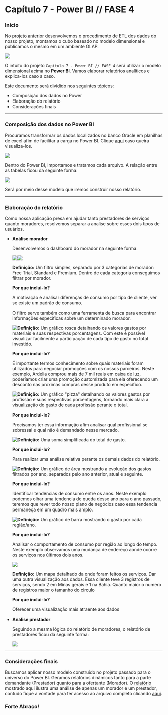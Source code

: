 <H1>Capítulo 7 - Power BI // FASE 4</H1>

<h3>Início</h3>

No <a href="https://github.com/Amorim-cyber/fiap2_fase4_atividade1">projeto anterior</a> desenvolvemos o procedimento de ETL dos dados do nosso projeto, montamos o cubo baseado no modelo dimensional e publicamos o mesmo em um ambiente OLAP.

<img src="assets\STAR.png"> 



O intuito do projeto `Capítulo 7 - Power BI // FASE 4` será utilizar o modelo dimensional acima no <b>Power BI</b>. Vamos elaborar relatórios analíticos e explica-los caso a caso.

Este documento será dividido nos seguintes tópicos:

* Composição dos dados no Power 
* Elaboração do relatório
* Considerações finais

<hr>

<h3>Composição dos dados no Power BI</h3>

Procuramos transformar os dados localizados no banco Oracle em planilhas de excel afim de facilitar a carga no Power BI. Clique <a href="excel">aqui</a> caso queira visualiza-los. 

<IMG src="assets\excelFiles.png">

Dentro do Power BI, importamos e tratamos cada arquivo. A relação entre as tabelas ficou da seguinte forma:

<IMG src="assets\Modelo.png">

Será por meio desse modelo que iremos construir nosso relatório.

<hr>

<h3>Elaboração do relatório</h3>

Como nossa aplicação presa em ajudar tanto prestadores de serviços quanto moradores, resolvemos separar a analise sobre esses dois tipos de usuários.

* <b>Análise morador</b>

  Desenvolvemos o dashboard do morador na seguinte forma:

  <img src="assets\analiseMorador.png">

  

  <img style="float: left;" src="assets\filtro.png">

  

  <b>Definição:</b>  Um filtro simples, separado por 3 categorias de morador: Free Trial, Standard e Premium. Dentro de cada categoria conseguimos filtrar por morador.

  

  <b>Por que inclui-lo?</b>

  A motivação é analisar diferenças de consumo por tipo de cliente, ver se existe um padrão de consumo. 

  O filtro serve também como uma ferramenta de busca para encontrar informações específicas sobre um determinado morador. 

  

  

  <img style="float: left;" src="assets\gastoPorMaterial.png">

  

  <b>Definição:</b>  Um gráfico rosca detalhando os valores gastos por materiais e suas respectivas porcentagens. Com este é possível visualizar facilmente a participação de cada tipo de gasto no total investido.

  

  <b>Por que inclui-lo?</b>

  É importante termos conhecimento sobre quais materiais foram utilizados para negociar promoções com os nossos parceiros. Neste exemplo, Ardelia comprou mais de 7 mil reais em caixa de luz, poderíamos criar uma promoção customizada para ela oferecendo um desconto nas proximas compras desse produto em específico.

   <img style="float: left;" src="assets\gastoPorProfissao.png">

  

  

  

  

  

  

  

  

  

  <b>Definição:</b>  Um gráfico "pizza" detalhando os valores gastos por profissão e suas respectivas porcentagens, tornando mais clara a visualização do gasto de cada profissão perante o total.

  

  <b>Por que inclui-lo?</b>

  Precisamos ter essa informação afim analisar qual profissional se sobressai e qual não é demandado nesse mercado. 

  

  <img style="float: left;" src="assets\valorTotal.png">

  

  <b>Definição:</b>  Uma soma simplificada do total de gasto.

  

  <b>Por que inclui-lo?</b>

  Para realizar uma análise relativa perante os demais dados do relatório.

  

  

  <img style="float: left;" src="assets\valorTotalGastoAno.png">

  <b>Definição:</b> Um gráfico de área mostrando a evolução dos gastos filtrados por ano, separados pelo ano anterior, atual e seguinte.

  

  <b>Por que inclui-lo?</b>

  Identificar tendências de consumo entre os anos. Neste exemplo podemos olhar uma tendencia de queda desse ano para o ano passado, teremos que rever todo nosso plano de negócios caso essa tendencia permaneça em um quadro mais amplo.

  

  

  <img style="float: left;" src="assets\valorTotalGastoRegiao.png">


  

  <b>Definição:</b> Um gráfico de barra mostrando o gasto por cada região/ano. 

  

  <b>Por que inclui-lo?</b>

  Analisar o comportamento de consumo por região ao longo do tempo. Neste exemplo observamos uma mudança de endereço aonde ocorre os serviços nos últimos dois anos.  

  

  

  <img src="assets\concentracao.png">

  

  <b>Definição:</b> Um mapa detalhado da onde foram feitos os serviços. Dar uma outra visualização aos dados. Essa cliente teve 3 registros de serviços, sendo 2 em Minas gerais e 1 na Bahia. Quanto maior o numero de registros maior o tamanho do circulo 

  

  <b>Por que inclui-lo?</b>

  Oferecer uma visualização mais atraente aos dados

  

* <b>Análise prestador</b>

  Seguindo a mesma lógica do relatório de moradores, o relatório de prestadores ficou da seguinte forma:

  <img src="assets\analisePrestador.png">



<hr>

<h3>Considerações finais</h3>

Buscamos aplicar nosso modelo construído no projeto passado para o universo do Power BI. Geramos relatórios dinâmicos tanto para a parte demandante (Prestador) quanto para a ofertante (Morador). O <a href="reports\Relatorio.pdf">relatório</a> mostrado aqui ilustra uma análise de apenas um morador e um prestador, contudo fique a vontade para ter acesso ao arquivo completo clicando <a href="powerBI\BI.pbix">aqui</a>.



<h3>Forte Abraço!</h3>











